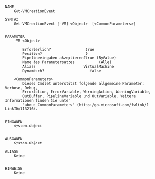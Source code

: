 ﻿```

NAME
    Get-VMCreationEvent
    
SYNTAX
    Get-VMCreationEvent [-VM] <Object>  [<CommonParameters>]
    
    
PARAMETER
    -VM <Object>
        
        Erforderlich?                true
        Position?                    0
        Pipelineeingaben akzeptieren?true (ByValue)
        Name des Parametersatzes           (Alle)
        Aliase                      VirtualMachine
        Dynamisch?                     false
        
    <CommonParameters>
        Dieses Cmdlet unterstützt folgende allgemeine Parameter: Verbose, Debug,
        ErrorAction, ErrorVariable, WarningAction, WarningVariable,
        OutBuffer, PipelineVariable und OutVariable. Weitere Informationen finden Sie unter 
        "about_CommonParameters" (https:/go.microsoft.com/fwlink/?LinkID=113216). 
    
    
EINGABEN
    System.Object
    
    
AUSGABEN
    System.Object
    
ALIASE
    Keine
    

HINWEISE
    Keine



```

